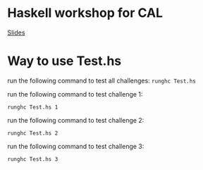 # Haskell workshop for CAL
[Slides](https://docs.google.com/presentation/d/1SdPJRyJE2ux75ZBH_iuGdew-t3oUT2GzeeKuSiKhJ_Q/edit?usp=sharing)

# Way to use Test.hs
run the following command to test all challenges:
```runghc Test.hs```

run the following command to test challenge 1:

```runghc Test.hs 1```

run the following command to test challenge 2:

```runghc Test.hs 2```

run the following command to test challenge 3:

```runghc Test.hs 3```
